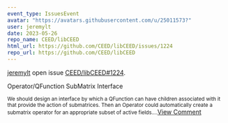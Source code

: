 ```yaml
---
event_type: IssuesEvent
avatar: "https://avatars.githubusercontent.com/u/25011573?"
user: jeremylt
date: 2023-05-26
repo_name: CEED/libCEED
html_url: https://github.com/CEED/libCEED/issues/1224
repo_url: https://github.com/CEED/libCEED
---
```


<a href='https://github.com/jeremylt' target='_blank'>jeremylt</a> open issue <a href='https://github.com/CEED/libCEED/issues/1224' target='_blank'>CEED/libCEED#1224</a>.

<p>Operator/QFunction SubMatrix Interface</p><small>We should design an interface by which a QFunction can have children associated with it that provide the action of submatrices. Then an Operator could automatically create a submatrix operator for an appropriate subset of active fields....</small><a href='https://github.com/CEED/libCEED/issues/1224' target='_blank'>View Comment</a>